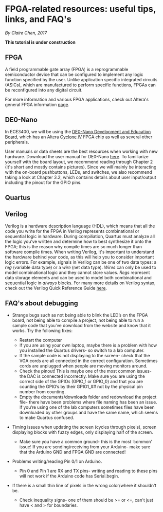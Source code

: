 # FPGA-related resources: useful tips, links, and FAQ's 

*By Claire Chen, 2017*

**This tutorial is under construction**

## FPGA

A field programmable gate array (FPGA) is a reprogrammable semiconductor device that can be configured to implement any logic function specified by the user. Unlike application specific integrated circuits (ASICs), which are manufactured to perform specific functions, FPGAs can be reconfigured into any digital circuit.

For more information and various FPGA applications, check out Altera's general FPGA information [page](https://www.altera.com/products/general/fpga.html).

## DE0-Nano

In ECE3400, we will be using the [DE0-Nano Development and Education Board](http://www.terasic.com.tw/cgi-bin/page/archive.pl?Language=English&CategoryNo=165&No=593&PartNo=1), which has an Altera [Cyclone IV](https://www.altera.com/products/fpga/cyclone-series/cyclone-iv/overview.html) FPGA chip as well as several other peripherals.

User manuals or data sheets are the best resources when working with new hardware. Download the user manual for DE0-Nano [here](https://www.terasic.com.tw/cgi-bin/page/archive_download.pl?Language=English&No=593&FID=75023fa36c9bf8639384f942e65a46f3). To familiarize yourself with the board layout, we recommend reading through Chapter 2 (it's short and mostly contains pictures). Since we will mainly be interacting with the on-board pushbuttons, LEDs, and switches, we also recommend taking a look at Chapter 3.2, which contains details about user input/output including the pinout for the GPIO pins.

## Quartus

## Verilog

Verilog is a hardware description language (HDL), which means that all the code you write for the FPGA in Verilog represents combinational or sequential logic in hardware. During compiliation, Quartus must analyze all the logic you've written and determine how to best synthesize it onto the FPGA; this is the reason why compile times are so much longer than software compile times. When writing Verilog, it's important to understand the hardware behind your code, as this will help you to consider important logic errors. For example, signals in Verilog can be one of two data types: a _reg_ (variable data type) or a _wire_ (net data type). _Wires_ can only be used to model combinational logic and they cannot store values. _Regs_ represent data storage elements and can be used to model both combinational and sequential logic in _always_ blocks. For many more details on Verilog syntax, check out the Verilog Quick Reference Guide [here](http://sutherland-hdl.com/pdfs/verilog_2001_ref_guide.pdf).

## FAQ's about debugging 
* Strange bugs such as not being able to blink the LED’s on the FPGA board, not being able to compile a project, not being able to run a sample code that you’ve download from the website and know that it works.
  Try the following fixes:
  *	Restart the computer
  *	If you are using your own laptop, maybe there is a problem with how you installed the Quartus drivers- so switch to a lab computer.
  *	If the sample code is not displaying to the screen- check that the VGA cords are all connected in the correct configuration. Sometimes cords are unplugged when people are moving monitors around. 
  *	Check the pinout! This is maybe one of the most common issues- the DAC is connected incorrectly. Make sure you are using the correct side of the GPIOs (GPIO_1 or GPIO_0) and that you are counting the GPIO’s by their GPIO1_## not by the physical pin number from counting. 
  *	Empty the documents/downloads folder and redownload the project file- there have been problems where file naming has been an issue. If you’re using one of the lab computers sometimes files have been downloaded by other groups and have the same name, which seems to make Quartus confused. 
  
* Timing issues when updating the screen (cycles through pixels), screen displaying blocks with fuzzy edges, only displaying half of the screen. 
  * Make sure you have a common ground- this is the most ‘common’ issue! If you are sending/receiving from your Arduino- make sure that the Arduino GND and FPGA GND are connected!
* Problems writing/reading Pin 0/1 on Arduino. 
  * Pin 0 and Pin 1 are RX and TX pins- writing and reading to these pins will not work if the Arduino code has Serial.begin.
* If there is a small thin line of pixels in the wrong color/where it shouldn't be.
  * Check inequality signs- one of them should be >= or <=, can't just have < and > for boundaries. 




